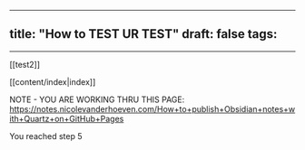 
---
title: "How to TEST UR TEST"
draft: false
tags:
  - 
---
[[test2]]

[[content/index|index]]


NOTE - YOU ARE WORKING THRU THIS PAGE:
https://notes.nicolevanderhoeven.com/How+to+publish+Obsidian+notes+with+Quartz+on+GitHub+Pages

You reached step 5 
